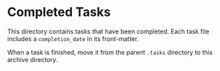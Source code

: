 # Completed Tasks

This directory contains tasks that have been completed. Each task file includes a `completion_date` in its front-matter.

When a task is finished, move it from the parent `.tasks` directory to this archive directory.
